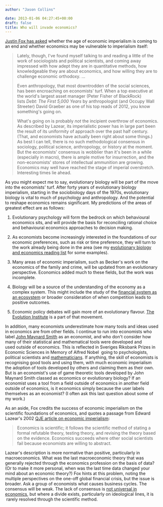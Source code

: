 ```yaml
---
author: "Jason Collins"

date: 2013-01-06 04:27:45+00:00
draft: false
title: Who will invade economics?
---
```


[Justin Fox has asked](http://blogs.hbr.org/fox/2013/01/the-end-of-economists-imper.html) whether the age of economic imperialism is coming to an end and whether economics may be vulnerable to imperialism itself:


<blockquote>Lately, though, I've found myself talking to and reading a little of the work of sociologists and political scientists, and coming away impressed with how adept they are in quantitative methods, how knowledgeable they are about economics, and how willing they are to challenge economic orthodoxy. ...

Even anthropology, that most downtrodden of the social sciences, has been encroaching on economists' turf. When a top executive at the world's largest asset manager (Peter Fisher of BlackRock) lists _Debt: The First 5,000 Years_ by anthropologist (and Occupy Wall Streeter) David Graeber as one of his top reads of 2012, you know something's going on.

What's going on is probably _not_ the incipient overthrow of economics. As described by Lazear, its imperialistic power has in large part been the result of its uniformity of approach over the past half century. (That, and economists have actually been right about some things.) As best I can tell, there is no such methodological consensus in sociology, political science, anthropology, or history at the moment. But the economists' consensus is wobblier than it's been in a while (especially in macro), there is ample motive for insurrection, and the non-economists' stores of intellectual ammunition are growing. Economics may well have reached the stage of imperial overstretch. Interesting times lie ahead.</blockquote>


As you might expect me to say, evolutionary biology will be part of the move into the economists' turf. After forty years of evolutionary biology imperialism, starting in the sociobiology days of the 1970s, evolutionary biology is vital to much of psychology and anthropology. And the potential to reshape economics remains significant. My predictions of the areas of greatest effect are as follows:



	
  1. Evolutionary psychology will form the bedrock on which behavioural economics sits, and will provide the basis for reconciling rational choice and behavioural economics approaches to decision making.

	
  2. As economists become increasingly interested in the foundations of our economic preferences, such as risk or time preference, they will turn to the work already being done in the area (see my [evolutionary biology and economics reading list](https://www.jasoncollins.blog/economics-and-evolutionary-biology-reading-list/) for some examples).

	
  3. Many areas of economic imperialism, such as Becker's work on the economics of the family and crime, will be updated from an evolutionary perspective. Economics added much to these fields, but the work was incomplete.

	
  4. Biology will be a source of the understanding of the economy as a complex system. This might include the study of the [financial system as an ecosystem](https://www.jasoncollins.blog/banking-as-an-ecosystem/) or broader consideration of when competition leads to positive outcomes.

	
  5. Economic policy debates will gain more of an evolutionary flavour. [The Evolution Institute](http://evolution-institute.org/) is a part of that movement.


In addition, many economists underestimate how many tools and ideas used in economics are from other fields. I continue to run into economists who label [John Maynard Smith](http://en.wikipedia.org/wiki/John_Maynard_Smith) as an economist, and who don't consider how many of their statistical and mathematical tools were developed and used outside of economics. This is reflected in Sveriges Riksbank Prizes in Economic Sciences in Memory of Alfred Nobel  going to psychologists, political scientists and [mathematicians](https://www.jasoncollins.blog/nobel-prizes-and-marriage-markets/). If anything, the skill of economists is recognising good tools and using them, with much economic imperialism the adoption of tools developed by others and claiming them as their own. But is an economist's use of game theoretic tools developed by John Maynard Smith classed as economics or evolutionary biology? If an economist uses a tool from a field outside of economics in another field outside of economics, is it economics simply because the user labels themselves as an economist? (I often ask this last question about some of my work.)

As an aside, Fox credits the success of economic imperialism on the scientific foundations of economics, and quotes a passage from Edward Lazear's 2002 [QJE article on economic imperialism](http://qje.oxfordjournals.org/content/115/1/99.abstract):


<blockquote>Economics is scientific; it follows the scientific method of stating a formal refutable theory, testing theory, and revising the theory based on the evidence. Economics succeeds where other social scientists fail because economists are willing to abstract.</blockquote>


Lazear's description is more normative than positive, particularly in macroeconomics. What was the last macroeconomic theory that was generally rejected through the economics profession on the basis of data? (Or to make it more personal, when was the last time data changed your mind about an economic theory?) Fox hints at this problem, noting the multiple perspectives on the one-off global financial crisis, but the issue is broader. Ask a group of economists what causes business cycles. The consensus will be weak. The lack of consensus is [not universal in economics](http://users.nber.org/~jwolfers/Papers/OpinionsofEconomists.pdf), but where a divide exists, particularly on ideological lines, it is  rarely resolved through the scientific method.
